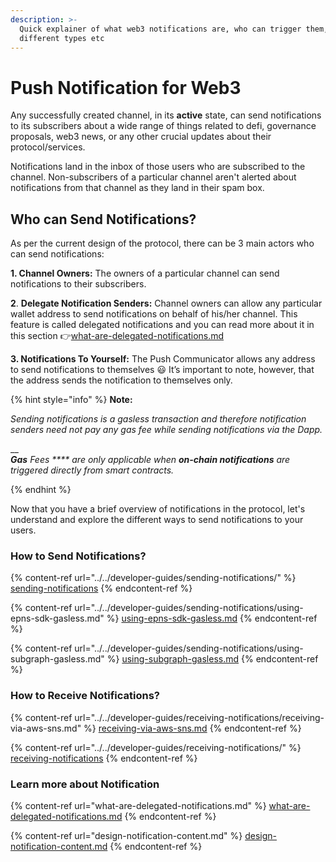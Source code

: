 ```yaml
---
description: >-
  Quick explainer of what web3 notifications are, who can trigger them, its
  different types etc
---
```


# Push Notification for Web3

Any successfully created channel, in its **active** state, can send notifications to its subscribers about a wide range of things related to defi, governance proposals, web3 news, or any other crucial updates about their protocol/services.

Notifications land in the inbox of those users who are subscribed to the channel. Non-subscribers of a particular channel aren't alerted about notifications from that channel as they land in their spam box.

## Who can Send Notifications?

As per the current design of the protocol, there can be 3 main actors who can send notifications:

**1. Channel Owners:** The owners of a particular channel can send notifications to their subscribers.

**2**. **Delegate Notification Senders:** Channel owners can allow any particular wallet address to send notifications on behalf of his/her channel. This feature is called delegated notifications and you can read more about it in this section 👉[what-are-delegated-notifications.md](what-are-delegated-notifications.md "mention")

**3. Notifications To Yourself:** The Push Communicator allows any address to send notifications to themselves 😃 It’s important to note, however, that the address sends the notification to themselves only.

{% hint style="info" %}
**Note:**

_Sending notifications is a gasless transaction and therefore notification senders need not pay any gas fee while sending notifications via the Dapp._

__\
_**Gas** Fees **** are only applicable when **on-chain notifications** are triggered directly from smart contracts._


{% endhint %}

Now that you have a brief overview of notifications in the protocol, let's understand and explore the different ways to send notifications to your users.

### How to Send Notifications?

{% content-ref url="../../developer-guides/sending-notifications/" %}
[sending-notifications](../../developer-guides/sending-notifications/)
{% endcontent-ref %}

{% content-ref url="../../developer-guides/sending-notifications/using-epns-sdk-gasless.md" %}
[using-epns-sdk-gasless.md](../../developer-guides/sending-notifications/using-epns-sdk-gasless.md)
{% endcontent-ref %}

{% content-ref url="../../developer-guides/sending-notifications/using-subgraph-gasless.md" %}
[using-subgraph-gasless.md](../../developer-guides/sending-notifications/using-subgraph-gasless.md)
{% endcontent-ref %}

### How to Receive Notifications?

{% content-ref url="../../developer-guides/receiving-notifications/receiving-via-aws-sns.md" %}
[receiving-via-aws-sns.md](../../developer-guides/receiving-notifications/receiving-via-aws-sns.md)
{% endcontent-ref %}

{% content-ref url="../../developer-guides/receiving-notifications/" %}
[receiving-notifications](../../developer-guides/receiving-notifications/)
{% endcontent-ref %}

### Learn more about Notification

{% content-ref url="what-are-delegated-notifications.md" %}
[what-are-delegated-notifications.md](what-are-delegated-notifications.md)
{% endcontent-ref %}

{% content-ref url="design-notification-content.md" %}
[design-notification-content.md](design-notification-content.md)
{% endcontent-ref %}
